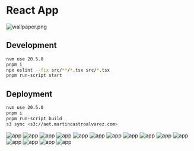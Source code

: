 # React App

![wallpaper.png](wallpaper.png)

## Development 
```bash
nvm use 20.5.0
pnpm i
npx eslint --fix src/**/*.tsx src/*.tsx
pnpm run-script start
```

## Deployment

```bash
nvm use 20.5.0
pnpm i
pnpm run-script build
s3 sync <s3://aet.martincastroalvarez.com>
```

![app](./app1.png)
![app](./app2.png)
![app](./app3.png)
![app](./app4.png)
![app](./app5.png)
![app](./app6.png)
![app](./app7.png)
![app](./app8.png)
![app](./app9.png)
![app](./app10.png)
![app](./app11.png)
![app](./app12.png)
![app](./app13.png)
![app](./app14.png)
![app](./app15.png)